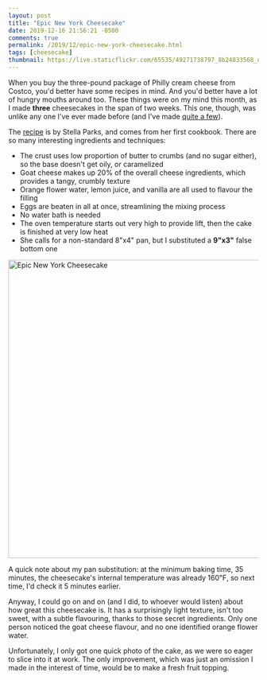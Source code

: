 ```yaml
---
layout: post
title: "Epic New York Cheesecake"
date: 2019-12-16 21:56:21 -0500
comments: true
permalink: /2019/12/epic-new-york-cheesecake.html
tags: [cheesecake]
thumbnail: https://live.staticflickr.com/65535/49271738797_8b24833568_q.jpg
---
```


When you buy the three-pound package of Philly cream cheese from
Costco, you'd better have some recipes in mind. And you'd better
have a lot of hungry mouths around too. These things were on my
mind this month, as I made **three** cheesecakes in the span of two
weeks. This one, though, was unlike any one I've ever made before
(and I've made [quite a few](https://www.gnufmuffin.com/tag/cheesecake/)).

The [recipe](https://www.seriouseats.com/recipes/2019/07/epic-new-york-cheesecake-from-bravetart.html) 
is by Stella Parks, and comes from her first cookbook. There are so many interesting
ingredients and techniques: 

- The crust uses low proportion of butter to crumbs (and no sugar either), so the base doesn't get oily, or caramelized
- Goat cheese makes up 20% of the overall cheese ingredients, which provides a tangy, crumbly texture
- Orange flower water, lemon juice, and vanilla are all used to flavour the filling
- Eggs are beaten in all at once, streamlining the mixing process
- No water bath is needed
- The oven temperature starts out very high to provide lift, then the cake is finished at very low heat
- She calls for a non-standard 8"x4" pan, but I substituted a **9"x3"** false bottom one

<a data-flickr-embed="true" href="https://www.flickr.com/photos/gnuf/49271738797/" title="Epic New York Cheesecake"><img src="https://live.staticflickr.com/65535/49271738797_8b24833568_c.jpg" width="800" height="600" alt="Epic New York Cheesecake"></a><script async src="//embedr.flickr.com/assets/client-code.js" charset="utf-8"></script>

A quick note about my pan substitution: at the minimum baking time, 35 minutes,
the cheesecake's internal temperature was already 160℉, so next time, I'd
check it 5 minutes earlier.

Anyway, I could go on and on (and I did, to whoever would listen)
about how great this cheesecake is. It has a surprisingly light
texture, isn't too sweet, with a subtle flavouring, thanks to those
secret ingredients. Only one person noticed the goat cheese flavour,
and no one identified orange flower water.

Unfortunately, I only got one quick photo of the cake, as we were
so eager to slice into it at work. The only improvement, which was
just an omission I made in the interest of time, would be to make
a fresh fruit topping.
